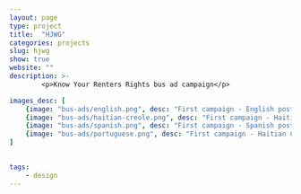 ```yaml
---
layout: page
type: project
title:  "HJWG"
categories: projects
slug: hjwg
show: true
website: ""
description: >-
        <p>Know Your Renters Rights bus ad campaign</p>

images_desc: [
    {image: "bus-ads/english.png", desc: "First campaign - English poster"},
    {image: "bus-ads/haitian-creole.png", desc: "First campaign - Haitian Creole poster"},
    {image: "bus-ads/spanish.png", desc: "First campaign - Spanish poster"},
    {image: "bus-ads/portuguese.png", desc: "First campaign - Haitian Creole poster"},
]
    

tags: 
    - design
---
```

